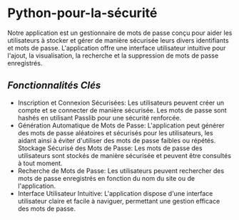 # Python-pour-la-sécurité


Notre application est un gestionnaire de mots de passe conçu pour aider les utilisateurs à stocker et gérer de manière sécurisée leurs divers identifiants et mots de passe. L'application offre une interface utilisateur intuitive pour l'ajout, la visualisation, la recherche et la suppression de mots de passe enregistrés.

 ## _Fonctionnalités Clés_

- Inscription et Connexion Sécurisées: Les utilisateurs peuvent créer un compte et se connecter de manière sécurisée. Les mots de passe sont hashés en utilisant Passlib pour une sécurité renforcée.
- Génération Automatique de Mots de Passe: L'application peut générer des mots de passe aléatoires et sécurisés pour les utilisateurs, les aidant ainsi à éviter d'utiliser des mots de passe faibles ou répétés.
Stockage Sécurisé des Mots de Passe: Les mots de passe des utilisateurs sont stockés de manière sécurisée et peuvent être consultés à tout moment.
- Recherche de Mots de Passe: Les utilisateurs peuvent rechercher des mots de passe enregistrés en fonction du nom du site ou de l'application.
- Interface Utilisateur Intuitive: L'application dispose d'une interface utilisateur claire et facile à naviguer, permettant une gestion efficace des mots de passe.
